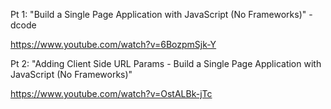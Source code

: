 Pt 1: "Build a Single Page Application with JavaScript (No Frameworks)" -dcode

https://www.youtube.com/watch?v=6BozpmSjk-Y

Pt 2: "Adding Client Side URL Params - Build a Single Page Application with JavaScript (No Frameworks)"

https://www.youtube.com/watch?v=OstALBk-jTc